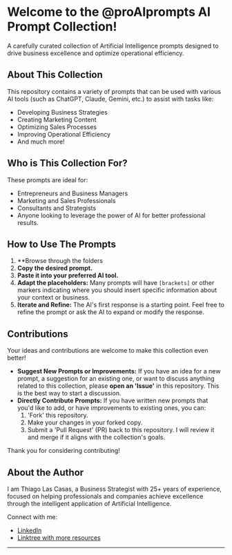 # Welcome to the @proAIprompts AI Prompt Collection!

A carefully curated collection of Artificial Intelligence prompts designed to drive business excellence and optimize operational efficiency.

## About This Collection

This repository contains a variety of prompts that can be used with various AI tools (such as ChatGPT, Claude, Gemini, etc.) to assist with tasks like:
* Developing Business Strategies
* Creating Marketing Content
* Optimizing Sales Processes
* Improving Operational Efficiency
* And much more!

## Who is This Collection For?

These prompts are ideal for:
* Entrepreneurs and Business Managers
* Marketing and Sales Professionals
* Consultants and Strategists
* Anyone looking to leverage the power of AI for better professional results.

## How to Use The Prompts

1.  **Browse through the folders
2.  **Copy the desired prompt.**
3.  **Paste it into your preferred AI tool.**
4.  **Adapt the placeholders:** Many prompts will have `[brackets]` or other markers indicating where you should insert specific information about your context or business.
5.  **Iterate and Refine:** The AI's first response is a starting point. Feel free to refine the prompt or ask the AI to expand or modify the response.

## Contributions 

Your ideas and contributions are welcome to make this collection even better!

* **Suggest New Prompts or Improvements:** If you have an idea for a new prompt, a suggestion for an existing one, or want to discuss anything related to this collection, please **open an 'Issue'** in this repository. This is the best way to start a discussion.
* **Directly Contribute Prompts:** If you have written new prompts that you'd like to add, or have improvements to existing ones, you can:
    1.  'Fork' this repository.
    2.  Make your changes in your forked copy.
    3.  Submit a 'Pull Request' (PR) back to this repository. I will review it and merge if it aligns with the collection's goals.

Thank you for considering contributing!

## About the Author

I am Thiago Las Casas, a Business Strategist with 25+ years of experience, focused on helping professionals and companies achieve excellence through the intelligent application of Artificial Intelligence.

Connect with me:
* [LinkedIn](https://www.linkedin.com/in/thiago-las-casas)
* [Linktree with more resources](https://linktr.ee/thiagolascasas)

---
